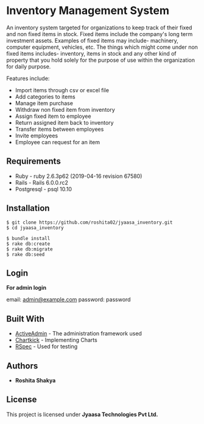 # Inventory Management System

An inventory system targeted for organizations to keep track of their fixed and non fixed items in stock. Fixed items include the company's long term investment assets. 
Examples of fixed items may include- machinery, computer equipment, vehicles, etc.
The things which might come under non fixed items includes- inventory, items in stock and any other kind of property that you hold solely for the purpose of use within the organization for daily purpose.

Features include:

* Import items through csv or excel file
* Add categories to items
* Manage item purchase
* Withdraw non fixed item from inventory
* Assign fixed item to employee
* Return assigned item back to inventory
* Transfer items between employees
* Invite employees
* Employee can request for an item

## Requirements

* Ruby - ruby 2.6.3p62 (2019-04-16 revision 67580)
* Rails - Rails 6.0.0.rc2
* Postgresql - psql 10.10 

## Installation
```
$ git clone https://github.com/roshita02/jyaasa_inventory.git
$ cd jyaasa_inventory

$ bundle install
$ rake db:create
$ rake db:migrate
$ rake db:seed
```
## Login

**For admin login**

email: admin@example.com 
password: password

## Built With

* [ActiveAdmin](https://activeadmin.info/) - The administration framework used
* [Chartkick](https://chartkick.com/) - Implementing Charts
* [RSpec](https://rspec.info/documentation/) - Used for testing

## Authors

* **Roshita Shakya** 

## License

This project is licensed under **Jyaasa Technologies Pvt Ltd.**


